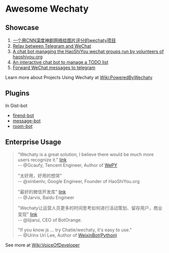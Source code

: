 # Awesome Wechaty

## Showcase

1. [一个用CNN深度神剧网络给图片评分的wechaty项目](https://github.com/huyingxi/wechaty_selfie)
2. [Relay between Telegram and WeChat](https://github.com/Firaenix/TeleChatRelay)
3. [A chat bot managing the HaoShiYou wechat groups run by volunteers of haoshiyou.org](https://github.com/xinbenlv/www-haoshiyou-org)
4. [An interactive chat bot to manage a TODO list](https://github.com/coderbunker/candobot)
5. [Forward WeChat messages to telegram](https://github.com/luosheng/Wegram)

Learn more about Projects Using Wechaty at [Wiki:PoweredByWechaty](https://github.com/chatie/wechaty/wiki/PoweredByWechaty)

## Plugins

In Gist-bot

* [firend-bot](https://github.com/wechaty/wechaty-getting-started/blob/master/examples/advanced/gist-bot/on-friend.js)
* [message-bot](https://github.com/wechaty/wechaty-getting-started/blob/master/examples/advanced/gist-bot/on-message.js)
* [room-bot](https://github.com/wechaty/wechaty-getting-started/blob/master/examples/advanced/gist-bot/on-room-join.js)

## Enterprise Usage

> "Wechaty is a great solution, I believe there would be much more users recognize it." [link](https://github.com/chatie/wechaty/pull/310#issuecomment-285574472)  
> -- @Gcaufy, Tencent Engineer, Author of [WePY](https://github.com/Tencent/wepy)
>
> "太好用，好用的想哭"  
> -- @xinbenlv, Google Engineer, Founder of HaoShiYou.org
>
> "最好的微信开发库" [link](http://weibo.com/3296245513/Ec4iNp9Ld?type=comment)  
> -- @Jarvis, Baidu Engineer
>
> "Wechaty让运营人员更多的时间思考如何进行活动策划、留存用户，商业变现" [link](http://mp.weixin.qq.com/s/dWHAj8XtiKG-1fIS5Og79g)  
> -- @lijiarui, CEO of BotOrange.
>
> "If you know js ... try Chatie/wechaty, it's easy to use."  
> -- @Urinx Uri Lee, Author of [WeixinBot\(Python\)](https://github.com/Urinx/WeixinBot)

See more at [Wiki:VoiceOfDeveloper](https://github.com/Chatie/wechaty/wiki/VoiceOfDeveloper)

